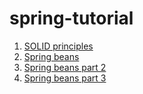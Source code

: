 # spring-tutorial

01. [SOLID principles](./spring01_solid/README.md)
02. [Spring beans](./spring02_beans/README.md)
03. [Spring beans part 2](./spring03_beans_part_2/src/main/java/com/github/truongbb/main/DemoParentBean.java)
04. [Spring beans part 3](./spring04_beans_part_3/README.md)
